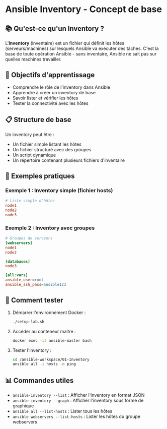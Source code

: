 # Ansible Inventory - Concept de base

## 📚 Qu'est-ce qu'un Inventory ?

L'**Inventory** (inventaire) est un fichier qui définit les hôtes (serveurs/machines) sur lesquels Ansible va exécuter des tâches. C'est la base de toute opération Ansible - sans inventaire, Ansible ne sait pas sur quelles machines travailler.

## 🎯 Objectifs d'apprentissage

- Comprendre le rôle de l'inventory dans Ansible
- Apprendre à créer un inventory de base
- Savoir lister et vérifier les hôtes
- Tester la connectivité avec les hôtes

## 📋 Structure de base

Un inventory peut être :
- Un fichier simple listant les hôtes
- Un fichier structuré avec des groupes
- Un script dynamique
- Un répertoire contenant plusieurs fichiers d'inventaire

## 🔧 Exemples pratiques

### Exemple 1 : Inventory simple (fichier hosts)
```ini
# Liste simple d'hôtes
node1
node2
node3
```

### Exemple 2 : Inventory avec groupes
```ini
# Groupes de serveurs
[webservers]
node1
node2

[databases]
node3

[all:vars]
ansible_user=root
ansible_ssh_pass=ansible123
```

## 🚀 Comment tester

1. Démarrer l'environnement Docker :
   ```bash
   ./setup-lab.sh
   ```

2. Accéder au conteneur maître :
   ```bash
   docker exec -it ansible-master bash
   ```

3. Tester l'inventory :
   ```bash
   cd /ansible-workspace/01-Inventory
   ansible all -i hosts -m ping
   ```

## 📊 Commandes utiles

- `ansible-inventory --list` : Afficher l'inventory en format JSON
- `ansible-inventory --graph` : Afficher l'inventory sous forme de graphique
- `ansible all --list-hosts` : Lister tous les hôtes
- `ansible webservers --list-hosts` : Lister les hôtes du groupe webservers

